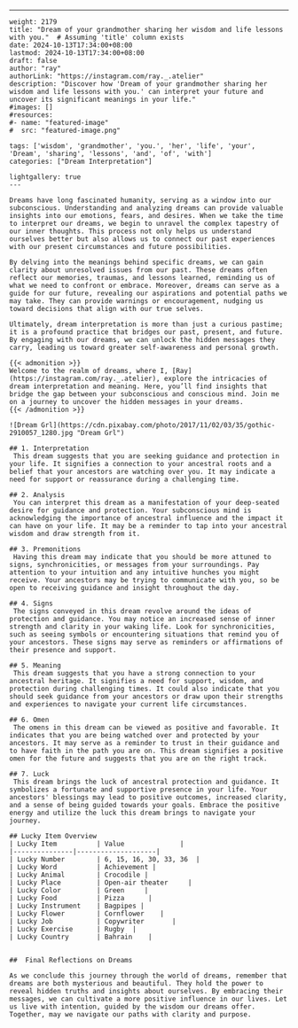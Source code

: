---
    weight: 2179
    title: "Dream of your grandmother sharing her wisdom and life lessons with you."  # Assuming 'title' column exists
    date: 2024-10-13T17:34:00+08:00
    lastmod: 2024-10-13T17:34:00+08:00
    draft: false
    author: "ray"
    authorLink: "https://instagram.com/ray._.atelier"
    description: "Discover how 'Dream of your grandmother sharing her wisdom and life lessons with you.' can interpret your future and uncover its significant meanings in your life."
    #images: []
    #resources:
    #- name: "featured-image"
    #  src: "featured-image.png"
    
    tags: ['wisdom', 'grandmother', 'you.', 'her', 'life', 'your', 'Dream', 'sharing', 'lessons', 'and', 'of', 'with']
    categories: ["Dream Interpretation"]
    
    lightgallery: true
    ---
    
    Dreams have long fascinated humanity, serving as a window into our subconscious. Understanding and analyzing dreams can provide valuable insights into our emotions, fears, and desires. When we take the time to interpret our dreams, we begin to unravel the complex tapestry of our inner thoughts. This process not only helps us understand ourselves better but also allows us to connect our past experiences with our present circumstances and future possibilities.
    
    By delving into the meanings behind specific dreams, we can gain clarity about unresolved issues from our past. These dreams often reflect our memories, traumas, and lessons learned, reminding us of what we need to confront or embrace. Moreover, dreams can serve as a guide for our future, revealing our aspirations and potential paths we may take. They can provide warnings or encouragement, nudging us toward decisions that align with our true selves.
    
    Ultimately, dream interpretation is more than just a curious pastime; it is a profound practice that bridges our past, present, and future. By engaging with our dreams, we can unlock the hidden messages they carry, leading us toward greater self-awareness and personal growth.
    
    {{< admonition >}}
    Welcome to the realm of dreams, where I, [Ray](https://instagram.com/ray._.atelier), explore the intricacies of dream interpretation and meaning. Here, you’ll find insights that bridge the gap between your subconscious and conscious mind. Join me on a journey to uncover the hidden messages in your dreams.
    {{< /admonition >}}
    
    ![Dream Grl](https://cdn.pixabay.com/photo/2017/11/02/03/35/gothic-2910057_1280.jpg "Dream Grl")
    
    ## 1. Interpretation
     This dream suggests that you are seeking guidance and protection in your life. It signifies a connection to your ancestral roots and a belief that your ancestors are watching over you. It may indicate a need for support or reassurance during a challenging time.
    
    ## 2. Analysis
     You can interpret this dream as a manifestation of your deep-seated desire for guidance and protection. Your subconscious mind is acknowledging the importance of ancestral influence and the impact it can have on your life. It may be a reminder to tap into your ancestral wisdom and draw strength from it.
    
    ## 3. Premonitions
     Having this dream may indicate that you should be more attuned to signs, synchronicities, or messages from your surroundings. Pay attention to your intuition and any intuitive hunches you might receive. Your ancestors may be trying to communicate with you, so be open to receiving guidance and insight throughout the day.
    
    ## 4. Signs
     The signs conveyed in this dream revolve around the ideas of protection and guidance. You may notice an increased sense of inner strength and clarity in your waking life. Look for synchronicities, such as seeing symbols or encountering situations that remind you of your ancestors. These signs may serve as reminders or affirmations of their presence and support.
    
    ## 5. Meaning
     This dream suggests that you have a strong connection to your ancestral heritage. It signifies a need for support, wisdom, and protection during challenging times. It could also indicate that you should seek guidance from your ancestors or draw upon their strengths and experiences to navigate your current life circumstances.
    
    ## 6. Omen
     The omens in this dream can be viewed as positive and favorable. It indicates that you are being watched over and protected by your ancestors. It may serve as a reminder to trust in their guidance and to have faith in the path you are on. This dream signifies a positive omen for the future and suggests that you are on the right track.
    
    ## 7. Luck
     This dream brings the luck of ancestral protection and guidance. It symbolizes a fortunate and supportive presence in your life. Your ancestors' blessings may lead to positive outcomes, increased clarity, and a sense of being guided towards your goals. Embrace the positive energy and utilize the luck this dream brings to navigate your journey.
    
    ## Lucky Item Overview
    | Lucky Item          | Value              |
    |---------------|--------------------|
    | Lucky Number        | 6, 15, 16, 30, 33, 36  |
    | Lucky Word          | Achievement |
    | Lucky Animal        | Crocodile |
    | Lucky Place         | Open-air theater     |
    | Lucky Color         | Green     |
    | Lucky Food          | Pizza      |
    | Lucky Instrument    | Bagpipes |
    | Lucky Flower        | Cornflower    |
    | Lucky Job           | Copywriter       |
    | Lucky Exercise      | Rugby  |
    | Lucky Country       | Bahrain    |
    
    
    ##  Final Reflections on Dreams
    
    As we conclude this journey through the world of dreams, remember that dreams are both mysterious and beautiful. They hold the power to reveal hidden truths and insights about ourselves. By embracing their messages, we can cultivate a more positive influence in our lives. Let us live with intention, guided by the wisdom our dreams offer. Together, may we navigate our paths with clarity and purpose.
    